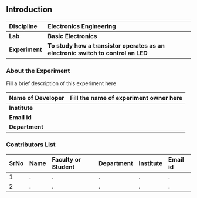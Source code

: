## Introduction


<b>Discipline | <b> Electronics Engineering
:--|:--|
<b> Lab | <b> Basic Electronics
<b> Experiment|     <b> To study how a transistor operates as an electronic switch to control an LED

### About the Experiment 

Fill a brief description of this experiment here

<b>Name of Developer | <b> Fill the name of experiment owner here 
:--|:--|
<b> Institute | <b>  
<b> Email id|     <b>  
<b> Department |  

### Contributors List

SrNo | Name | Faculty or Student | Department| Institute | Email id
:--|:--|:--|:--|:--|:--|
1 | . | . | . | . | .
2 | . | . | . | . | .

